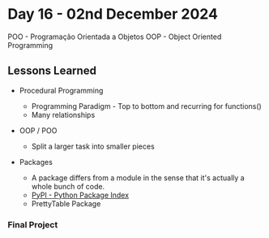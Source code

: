 # Day 16 - 02nd December 2024
POO - Programação Orientada a Objetos
OOP - Object Oriented Programming

## Lessons Learned
- Procedural Programming
    - Programming Paradigm - Top to bottom and recurring for functions()
    - Many relationships
- OOP / POO
    - Split a larger task into smaller pieces

- Packages
    - A package differs from a module in the sense that it's actually a whole bunch of code.
    - [PyPI - Python Package Index](https://pypi.org/)
    - PrettyTable Package

### Final Project
